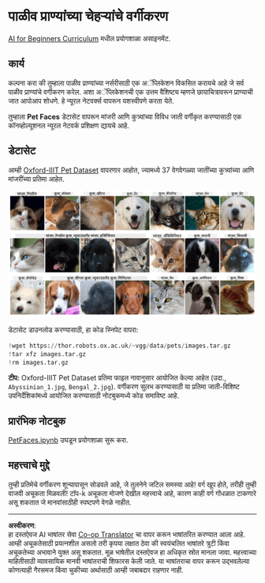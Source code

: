 <!--
CO_OP_TRANSLATOR_METADATA:
{
  "original_hash": "b70fcf7fcee862990f848c679090943f",
  "translation_date": "2025-10-03T14:53:49+00:00",
  "source_file": "lessons/4-ComputerVision/07-ConvNets/lab/README.md",
  "language_code": "mr"
}
-->
# पाळीव प्राण्यांच्या चेहऱ्यांचे वर्गीकरण

[AI for Beginners Curriculum](https://github.com/microsoft/ai-for-beginners) मधील प्रयोगशाळा असाइनमेंट.

## कार्य

कल्पना करा की तुम्हाला पाळीव प्राण्यांच्या नर्सरीसाठी एक अॅप्लिकेशन विकसित करायचे आहे जे सर्व पाळीव प्राण्यांचे वर्गीकरण करेल. अशा अॅप्लिकेशनची एक उत्तम वैशिष्ट्य म्हणजे छायाचित्रावरून प्राण्याची जात आपोआप शोधणे. हे न्यूरल नेटवर्क्स वापरून यशस्वीपणे करता येते.

तुम्हाला **Pet Faces** डेटासेट वापरून मांजरी आणि कुत्र्यांच्या विविध जाती वर्गीकृत करण्यासाठी एक कॉनव्होल्यूशनल न्यूरल नेटवर्क प्रशिक्षण द्यायचे आहे.

## डेटासेट

आम्ही [Oxford-IIIT Pet Dataset](https://www.robots.ox.ac.uk/~vgg/data/pets/) वापरणार आहोत, ज्यामध्ये 37 वेगवेगळ्या जातींच्या कुत्र्यांच्या आणि मांजरींच्या प्रतिमा आहेत.

![आपण हाताळत असलेला डेटासेट](../../../../../../translated_images/data.50b2a9d5484bdbf0f52f5765b381cec9efe2bd296a98f007f90bedb6ac67f2a8.mr.png)

डेटासेट डाउनलोड करण्यासाठी, हा कोड स्निपेट वापरा:

```python
!wget https://thor.robots.ox.ac.uk/~vgg/data/pets/images.tar.gz
!tar xfz images.tar.gz
!rm images.tar.gz
```

**टीप:** Oxford-IIIT Pet Dataset प्रतिमा फाइल नावानुसार आयोजित केल्या आहेत (उदा., `Abyssinian_1.jpg`, `Bengal_2.jpg`). वर्गीकरण सुलभ करण्यासाठी या प्रतिमा जाती-विशिष्ट उपनिर्देशिकांमध्ये आयोजित करण्यासाठी नोटबुकमध्ये कोड समाविष्ट आहे.

## प्रारंभिक नोटबुक

[PetFaces.ipynb](PetFaces.ipynb) उघडून प्रयोगशाळा सुरू करा.

## महत्त्वाचे मुद्दे

तुम्ही प्रतिमेचे वर्गीकरण शून्यापासून सोडवले आहे, जे तुलनेने जटिल समस्या आहे! वर्ग खूप होते, तरीही तुम्ही वाजवी अचूकता मिळवली! टॉप-k अचूकता मोजणे देखील महत्त्वाचे आहे, कारण काही वर्ग गोंधळात टाकणारे असू शकतात जे मानवांसाठीही स्पष्टपणे वेगळे नाहीत.

---

**अस्वीकरण**:  
हा दस्तऐवज AI भाषांतर सेवा [Co-op Translator](https://github.com/Azure/co-op-translator) चा वापर करून भाषांतरित करण्यात आला आहे. आम्ही अचूकतेसाठी प्रयत्नशील असलो तरी कृपया लक्षात ठेवा की स्वयंचलित भाषांतरे त्रुटी किंवा अचूकतेच्या अभावाने युक्त असू शकतात. मूळ भाषेतील दस्तऐवज हा अधिकृत स्रोत मानला जावा. महत्त्वाच्या माहितीसाठी व्यावसायिक मानवी भाषांतराची शिफारस केली जाते. या भाषांतराचा वापर करून उद्भवलेल्या कोणत्याही गैरसमज किंवा चुकीच्या अर्थासाठी आम्ही जबाबदार राहणार नाही.